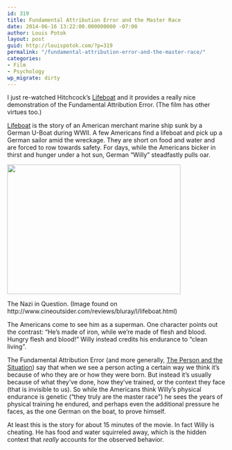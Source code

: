 ```yaml
---
id: 319
title: Fundamental Attribution Error and the Master Race
date: 2014-06-16 13:22:00.000000000 -07:00
author: Louis Potok
layout: post
guid: http://louispotok.com/?p=319
permalink: "/fundamental-attribution-error-and-the-master-race/"
categories:
- Film
- Psychology
wp_migrate: dirty
---
```

I just re-watched Hitchcock&#8217;s [Lifeboat](http://www.amazon.com/gp/product/B000UL087O/ref=as_li_tl?ie=UTF8&camp=1789&creative=390957&creativeASIN=B000UL087O&linkCode=as2&tag=capilactio-20) and it provides a really nice demonstration of the Fundamental Attribution Error. (The film has other virtues too.)

[Lifeboat](http://www.amazon.com/gp/product/B000UL087O/ref=as_li_tl?ie=UTF8&camp=1789&creative=390957&creativeASIN=B000UL087O&linkCode=as2&tag=capilactio-20) is the story of an American merchant marine ship sunk by a German U-Boat during WWII. A few Americans find a lifeboat and pick up a German sailor amid the wreckage. They are short on food and water and are forced to row towards safety. For days, while the Americans bicker in thirst and hunger under a hot sun, German &#8220;Willy&#8221; steadfastly pulls oar.

<div style="width: 410px" class="wp-caption alignnone">
  <a href="http://www.cineoutsider.com/reviews/pix/l/li/lifeboat5.jpg"><img loading="lazy" src="http://www.cineoutsider.com/reviews/pix/l/li/lifeboat5.jpg" alt="" width="400" height="300" /></a>
  
  <p class="wp-caption-text">
    The Nazi in Question. (Image found on http://www.cineoutsider.com/reviews/bluray/l/lifeboat.html)
  </p>
</div>

The Americans come to see him as a superman. One character points out the contrast: &#8220;He&#8217;s made of iron, while we&#8217;re made of flesh and blood. Hungry flesh and blood!&#8221; Willy instead credits his endurance to &#8220;clean living&#8221;.

The Fundamental Attribution Error (and more generally, [The Person and the Situation](http://www.amazon.com/gp/product/1905177445/ref=as_li_tl?ie=UTF8&camp=1789&creative=390957&creativeASIN=1905177445&linkCode=as2&tag=capilactio-20)) say that when we see a person acting a certain way we think it&#8217;s because of who they are or how they were born. But instead it&#8217;s usually because of what they&#8217;ve done, how they&#8217;ve trained, or the context they face (that is invisible to us). So while the Americans think Willy&#8217;s physical endurance is genetic (&#8220;they truly are the master race&#8221;) he sees the years of physical training he endured, and perhaps even the additional pressure he faces, as the one German on the boat, to prove himself.

At least this is the story for about 15 minutes of the movie. In fact Willy is cheating. He has food and water squirreled away, which is the hidden context that _really_ accounts for the observed behavior.